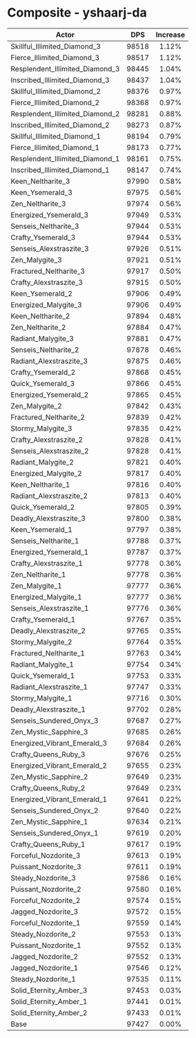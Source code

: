 # Composite - yshaarj-da
| Actor | DPS | Increase |
|---|:---:|:---:|
|Skillful_Illimited_Diamond_3|98518|1.12%|
|Fierce_Illimited_Diamond_3|98517|1.12%|
|Resplendent_Illimited_Diamond_3|98445|1.04%|
|Inscribed_Illimited_Diamond_3|98437|1.04%|
|Skillful_Illimited_Diamond_2|98376|0.97%|
|Fierce_Illimited_Diamond_2|98368|0.97%|
|Resplendent_Illimited_Diamond_2|98281|0.88%|
|Inscribed_Illimited_Diamond_2|98273|0.87%|
|Skillful_Illimited_Diamond_1|98194|0.79%|
|Fierce_Illimited_Diamond_1|98173|0.77%|
|Resplendent_Illimited_Diamond_1|98161|0.75%|
|Inscribed_Illimited_Diamond_1|98147|0.74%|
|Keen_Neltharite_3|97990|0.58%|
|Keen_Ysemerald_3|97975|0.56%|
|Zen_Neltharite_3|97974|0.56%|
|Energized_Ysemerald_3|97949|0.53%|
|Senseis_Neltharite_3|97944|0.53%|
|Crafty_Ysemerald_3|97944|0.53%|
|Senseis_Alexstraszite_3|97926|0.51%|
|Zen_Malygite_3|97921|0.51%|
|Fractured_Neltharite_3|97917|0.50%|
|Crafty_Alexstraszite_3|97915|0.50%|
|Keen_Ysemerald_2|97906|0.49%|
|Energized_Malygite_3|97906|0.49%|
|Keen_Neltharite_2|97894|0.48%|
|Zen_Neltharite_2|97884|0.47%|
|Radiant_Malygite_3|97881|0.47%|
|Senseis_Neltharite_2|97878|0.46%|
|Radiant_Alexstraszite_3|97875|0.46%|
|Crafty_Ysemerald_2|97868|0.45%|
|Quick_Ysemerald_3|97866|0.45%|
|Energized_Ysemerald_2|97865|0.45%|
|Zen_Malygite_2|97842|0.43%|
|Fractured_Neltharite_2|97839|0.42%|
|Stormy_Malygite_3|97835|0.42%|
|Crafty_Alexstraszite_2|97828|0.41%|
|Senseis_Alexstraszite_2|97828|0.41%|
|Radiant_Malygite_2|97821|0.40%|
|Energized_Malygite_2|97817|0.40%|
|Keen_Neltharite_1|97816|0.40%|
|Radiant_Alexstraszite_2|97813|0.40%|
|Quick_Ysemerald_2|97805|0.39%|
|Deadly_Alexstraszite_3|97800|0.38%|
|Keen_Ysemerald_1|97797|0.38%|
|Senseis_Neltharite_1|97788|0.37%|
|Energized_Ysemerald_1|97787|0.37%|
|Crafty_Alexstraszite_1|97778|0.36%|
|Zen_Neltharite_1|97778|0.36%|
|Zen_Malygite_1|97777|0.36%|
|Energized_Malygite_1|97777|0.36%|
|Senseis_Alexstraszite_1|97776|0.36%|
|Crafty_Ysemerald_1|97767|0.35%|
|Deadly_Alexstraszite_2|97765|0.35%|
|Stormy_Malygite_2|97764|0.35%|
|Fractured_Neltharite_1|97763|0.34%|
|Radiant_Malygite_1|97754|0.34%|
|Quick_Ysemerald_1|97753|0.33%|
|Radiant_Alexstraszite_1|97747|0.33%|
|Stormy_Malygite_1|97716|0.30%|
|Deadly_Alexstraszite_1|97702|0.28%|
|Senseis_Sundered_Onyx_3|97687|0.27%|
|Zen_Mystic_Sapphire_3|97685|0.26%|
|Energized_Vibrant_Emerald_3|97684|0.26%|
|Crafty_Queens_Ruby_3|97676|0.25%|
|Energized_Vibrant_Emerald_2|97655|0.23%|
|Zen_Mystic_Sapphire_2|97649|0.23%|
|Crafty_Queens_Ruby_2|97649|0.23%|
|Energized_Vibrant_Emerald_1|97641|0.22%|
|Senseis_Sundered_Onyx_2|97640|0.22%|
|Zen_Mystic_Sapphire_1|97634|0.21%|
|Senseis_Sundered_Onyx_1|97619|0.20%|
|Crafty_Queens_Ruby_1|97617|0.19%|
|Forceful_Nozdorite_3|97613|0.19%|
|Puissant_Nozdorite_3|97611|0.19%|
|Steady_Nozdorite_3|97586|0.16%|
|Puissant_Nozdorite_2|97580|0.16%|
|Forceful_Nozdorite_2|97574|0.15%|
|Jagged_Nozdorite_3|97572|0.15%|
|Forceful_Nozdorite_1|97559|0.14%|
|Steady_Nozdorite_2|97553|0.13%|
|Puissant_Nozdorite_1|97552|0.13%|
|Jagged_Nozdorite_2|97552|0.13%|
|Jagged_Nozdorite_1|97546|0.12%|
|Steady_Nozdorite_1|97535|0.11%|
|Solid_Eternity_Amber_3|97453|0.03%|
|Solid_Eternity_Amber_1|97441|0.01%|
|Solid_Eternity_Amber_2|97433|0.01%|
|Base|97427|0.00%|
